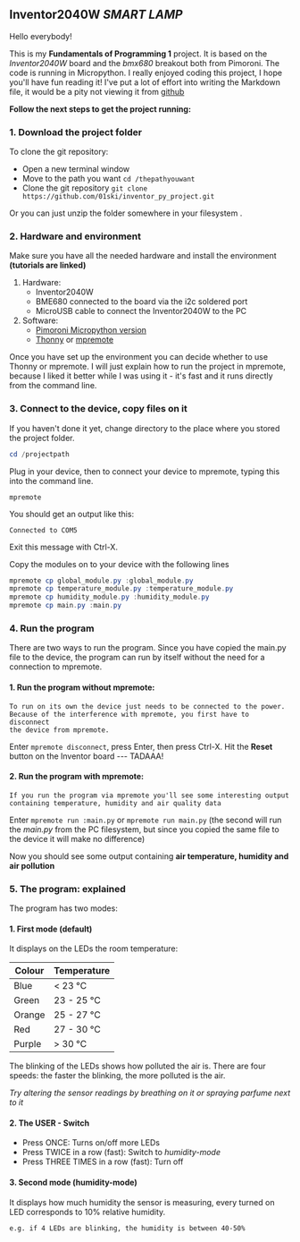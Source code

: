 ## Inventor2040W *SMART LAMP*

Hello everybody!

This is my **Fundamentals of Programming 1** project.
It is based on the *Inventor2040W* board and the *bmx680* breakout both from Pimoroni.
The code is running in Micropython.
I really enjoyed coding this project, I hope you'll have fun reading it!
I've put a lot of effort into writing the Markdown file, it would be a pity not viewing it from [github](https://github.com/01ski/inventor_py_project.git) 

**Follow the next steps to get the project running:**
### 1. Download the project folder
To clone the git repository:
- Open a new terminal window
- Move to the path you want `cd /thepathyouwant`
- Clone the git repository `git clone https://github.com/01ski/inventor_py_project.git`

Or you can just unzip the folder somewhere in your filesystem .
 
### 2. Hardware and environment
Make sure you have all the needed hardware and install the environment **(tutorials are linked)**
1. Hardware:
    - Inventor2040W
    - BME680 connected to the board via the i2c soldered port
    - MicroUSB cable to connect the Inventor2040W to the PC
2. Software:
    - [Pimoroni Micropython version](https://github.com/pimoroni/pimoroni-pico/blob/main/setting-up-micropython.md)
    - [Thonny](https://thonny.org/) or [mpremote](https://docs.micropython.org/en/latest/reference/mpremote.html)

Once you have set up the environment you can decide whether to use Thonny or mpremote. I will just explain how to run the project in mpremote, because I liked it better while I was using it - it's fast and it runs directly from the command line.

### 3. Connect to the device, copy files on it
If you haven't done it yet, change directory to the place where you stored the project folder.

```powershell
cd /projectpath
```

Plug in your device, then to connect your device to mpremote, typing this into the command line.
```
mpremote
```

You should get an output like this:
```
Connected to COM5
```
Exit this message with Ctrl-X.

Copy the modules on to your device with the following lines
```powershell
mpremote cp global_module.py :global_module.py
mpremote cp temperature_module.py :temperature_module.py
mpremote cp humidity_module.py :humidity_module.py
mpremote cp main.py :main.py
```
### 4. Run the program 
There are two ways to run the program. 
Since you have copied the main.py file to the device, the program can run by itself without the need for a connection to mpremote. 
#### 1. Run the program without mpremote:
    To run on its own the device just needs to be connected to the power.
    Because of the interference with mpremote, you first have to disconnect
    the device from mpremote. 
Enter `mpremote disconnect`, press Enter, then press Ctrl-X.
Hit the **Reset** button on the Inventor board --- TADAAA!

#### 2. Run the program with mpremote:
    If you run the program via mpremote you'll see some interesting output containing temperature, humidity and air quality data
Enter `mpremote run :main.py` or `mpremote run main.py` (the second will run the *main.py* from the PC filesystem, but since you copied the same file to the device it will make no difference)

Now you should see some output containing **air temperature, humidity and air pollution**

### 5. The program: explained
The program has two modes:
#### 1. First mode (default)
It displays on the LEDs the room temperature:

|Colour   |Temperature |
|---------|------------|
|Blue     |< 23 °C     |
|Green    |23 - 25 °C  |
|Orange   |25 - 27 °C  |
|Red      |27 - 30 °C  |
|Purple   |> 30 °C     |

The blinking of the LEDs shows how polluted the air is. There are four speeds: the faster the blinking, the more polluted is the air. 

*Try altering the sensor readings by breathing on it or spraying parfume next to it*


#### 2. The USER - Switch
- Press ONCE: Turns on/off more LEDs
- Press TWICE in a row (fast): Switch to *humidity-mode*
- Press THREE TIMES in a row (fast): Turn off


#### 3. Second mode (humidity-mode)
It displays how much humidity the sensor is measuring, every turned on LED corresponds to 10% relative humidity.

    e.g. if 4 LEDs are blinking, the humidity is between 40-50%


















